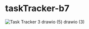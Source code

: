 # taskTracker-b7
![Task Tracker 3 drawio (5) drawio (3)](https://user-images.githubusercontent.com/86715006/212008970-45bbef08-9295-4554-b07b-d24566c8a115.png)
